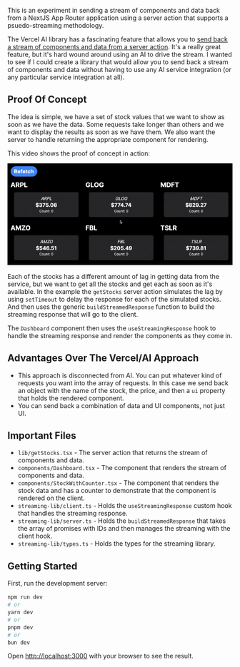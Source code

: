 This is an experiment in sending a stream of components and data back from a NextJS App Router application using a server action that supports a psuedo-streaming methodology.

The Vercel AI library has a fascinating feature that allows you to [send back a stream of components and data from a server action](https://sdk.vercel.ai/docs/api-reference/streaming-react-response). It's a really great feature, but it's hard wound around using an AI to drive the stream. I wanted to see if I could create a library that would allow you to send back a stream of components and data without having to use any AI service integration (or any particular service integration at all).

## Proof Of Concept

The idea is simple, we have a set of stock values that we want to show as soon as we have the data. Some requests take longer than others and we want to display the results as soon as we have them. We also want the server to handle returning the appropriate component for rendering.

This video shows the proof of concept in action:

![Proof of Concept](./images/demo.gif)

Each of the stocks has a different amount of lag in getting data from the service, but we want to get all the stocks and get each as soon as it's available. In the example the `getStocks` server action simulates the lag by using `setTimeout` to delay the response for each of the simulated stocks. And then uses the generic `buildStreamedResponse` function to build the streaming response that will go to the client.

The `Dashboard` component then uses the `useStreamingResponse` hook to handle the streaming response and render the components as they come in.

## Advantages Over The Vercel/AI Approach

- This approach is disconnected from AI. You can put whatever kind of requests you want into the array of requests. In this case we send back an object with the name of the stock, the price, and then a `ui` property that holds the rendered component.
- You can send back a combination of data and UI components, not just UI.

## Important Files

- `lib/getStocks.tsx` - The server action that returns the stream of components and data.
- `components/Dashboard.tsx` - The component that renders the stream of components and data.
- `components/StockWithCounter.tsx` - The component that renders the stock data and has a counter to demonstrate that the component is rendered on the client.
- `streaming-lib/client.ts` - Holds the `useStreamingResponse` custom hook that handles the streaming response.
- `streaming-lib/server.ts` - Holds the `buildStreamedResponse` that takes the array of promises with IDs and then manages the streaming with the client hook.
- `streaming-lib/types.ts` - Holds the types for the streaming library.

## Getting Started

First, run the development server:

```bash
npm run dev
# or
yarn dev
# or
pnpm dev
# or
bun dev
```

Open [http://localhost:3000](http://localhost:3000) with your browser to see the result.
